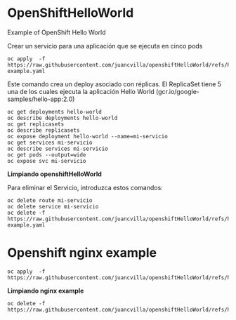 # OpenShiftHelloWorld

Example of OpenShift Hello World 

Crear un servicio para una aplicación que se ejecuta en cinco pods

```
oc apply  -f https://raw.githubusercontent.com/juancvilla/openshiftHelloWorld/refs/heads/main/hw-example.yaml
```

Este comando crea un deploy asociado con réplicas. El ReplicaSet tiene 5 una de los cuales ejecuta la aplicación Hello World (gcr.io/google-samples/hello-app:2.0)

```
oc get deployments hello-world
oc describe deployments hello-world
oc get replicasets
oc describe replicasets
oc expose deployment hello-world --name=mi-servicio
oc get services mi-servicio
oc describe services mi-servicio
oc get pods --output=wide
oc expose svc mi-servicio
```
**Limpiando openshiftHelloWorld**

Para eliminar el Servicio, introduzca estos comandos:

```
oc delete route mi-servicio
oc delete service mi-servicio
oc delete -f https://raw.githubusercontent.com/juancvilla/openshiftHelloWorld/refs/heads/main/hw-example.yaml
```

# Openshift nginx example

```
oc apply  -f https://raw.githubusercontent.com/juancvilla/openshiftHelloWorld/refs/heads/main/nginx.yaml
```

**Limpiando nginx example**
```
oc delete -f https://raw.githubusercontent.com/juancvilla/openshiftHelloWorld/refs/heads/main/nginx.yaml
```
